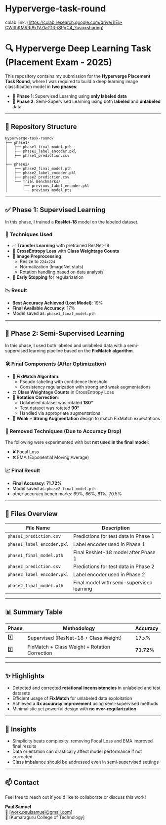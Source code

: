 # Hyperverge-task-round
colab link: (https://colab.research.google.com/drive/1IEu-CWIthKMRRt8kfVZIaG13-iSPgC4_?usp=sharing)

# 🔍 Hyperverge Deep Learning Task (Placement Exam - 2025)

This repository contains my submission for the **Hyperverge Placement Task Round**, where I was required to build a deep learning image classification model in **two phases**:

- 📌 **Phase 1**: Supervised Learning using **only labeled data**
- 🔄 **Phase 2**: Semi-Supervised Learning using both **labeled** and **unlabeled** data

---

## 📁 Repository Structure

```plaintext
Hyperverge-task-round/
├── phase1/
│   ├── phase1_final_model.pth
│   ├── phase1_label_encoder.pkl
│   ├── phase1_prediction.csv
│
├── phase2/
│   ├── phase2_final_model.pth
│   ├── phase2_label_encoder.pkl
│   ├── phase2_prediction.csv
│   └── Trial Benchmarks/
│       ├── previous_label_encoder.pkl
│       └── previous_model.pts
```


---

## ✅ Phase 1: Supervised Learning

In this phase, I trained a **ResNet-18** model on the labeled dataset.

### 🔧 Techniques Used

- ✅ **Transfer Learning** with pretrained ResNet-18
- 🧮 **CrossEntropy Loss** with **Class Weightage Counts**
- 🧼 **Image Preprocessing**:
  - Resize to `224x224`
  - Normalization (ImageNet stats)
  - Rotation handling based on data analysis
- 🔁 **Early Stopping** for regularization

### 📉 Result

- **Best Accuracy Achieved (Lost Model)**: 19%
- **Final Available Accuracy**: 17%
- Model saved as: `phase1_final_model.pth`

---

## 🔁 Phase 2: Semi-Supervised Learning

In this phase, I used both labeled and unlabeled data with a semi-supervised learning pipeline based on the **FixMatch algorithm**.

### 🛠️ Final Components (After Optimization)

- 📌 **FixMatch Algorithm**:
  - Pseudo-labeling with confidence threshold
  - Consistency regularization with strong and weak augmentations
- ⚖️ **Class Weightage Counts** in CrossEntropy Loss
- 🔄 **Rotation Correction**:
  - Unlabeled dataset was rotated **180°**
  - Test dataset was rotated **90°**
  - Handled via appropriate augmentations
- 🔁 **Weak + Strong Augmentation** design to match FixMatch expectations

### 🚫 Removed Techniques (Due to Accuracy Drop)

The following were experimented with but **not used in the final model**:
- ❌ Focal Loss
- ❌ EMA (Exponential Moving Average)

### 📈 Final Result

- **Final Accuracy**: **71.72%**
- Model saved as: `phase2_final_model.pth`
- other accuracy bench marks:
69%, 66%, 61%, 70.5%

---

## 📄 Files Overview

| File Name                  | Description                                 |
|---------------------------|---------------------------------------------|
| `phase1_prediction.csv`   | Predictions for test data in Phase 1        |
| `phase1_label_encoder.pkl`| Label encoder used in Phase 1               |
| `phase1_final_model.pth`  | Final ResNet-18 model after Phase 1         |
| `phase2_prediction.csv`   | Predictions for test data in Phase 2        |
| `phase2_label_encoder.pkl`| Label encoder used in Phase 2               |
| `phase2_final_model.pth`  | Final model with semi-supervised learning   |

---

## 📊 Summary Table

| Phase  | Methodology                        | Accuracy  |
|--------|-------------------------------------|-----------|
| 1️⃣     | Supervised (ResNet-18 + Class Weight) | 17.x%       |
| 2️⃣     | FixMatch + Class Weight + Rotation Correction | **71.72%** |

---

## ✨ Highlights

- Detected and corrected **rotational inconsistencies** in unlabeled and test datasets
- Efficient usage of **FixMatch** for unlabeled data exploitation
- Achieved a **4x accuracy improvement** using semi-supervised methods
- Minimalistic yet powerful design with **no over-regularization**

---

## 🧠 Insights

- Simplicity beats complexity: removing Focal Loss and EMA improved final results
- Data orientation can drastically affect model performance if not corrected
- Class imbalance should be addressed even in semi-supervised settings

---

## 📫 Contact

Feel free to reach out if you'd like to collaborate or discuss this work!

**Paul Samuel**  
📧 [work.paulsamuel@gmail.com]  
🏫 [Kumaraguru College of Technology]